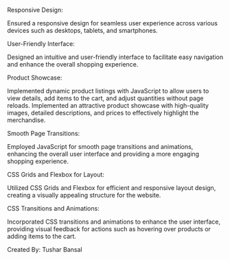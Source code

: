 Responsive Design:

Ensured a responsive design for seamless user experience across various devices such as desktops, tablets, and smartphones.

User-Friendly Interface:

Designed an intuitive and user-friendly interface to facilitate easy navigation and enhance the overall shopping experience.

Product Showcase:

Implemented dynamic product listings with JavaScript to allow users to view details, add items to the cart, and adjust quantities without page reloads.
Implemented an attractive product showcase with high-quality images, detailed descriptions, and prices to effectively highlight the merchandise.

Smooth Page Transitions:

Employed JavaScript for smooth page transitions and animations, enhancing the overall user interface and providing a more engaging shopping experience.

CSS Grids and Flexbox for Layout:

Utilized CSS Grids and Flexbox for efficient and responsive layout design, creating a visually appealing structure for the website.

CSS Transitions and Animations:

Incorporated CSS transitions and animations to enhance the user interface, providing visual feedback for actions such as hovering over products or adding items to the cart.

Created By:
Tushar Bansal
